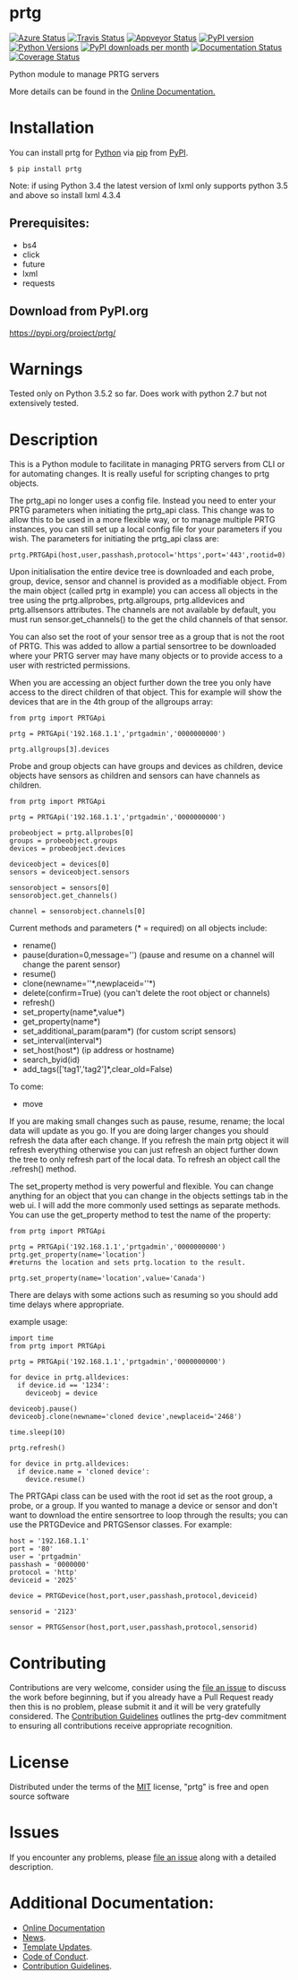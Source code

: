 # prtg

[![Azure Status](https://dev.azure.com/timgates/timgates/_apis/build/status/timgates42.prtg?branchName=master)](https://dev.azure.com/timgates/timgates/_build/latest?definitionId=14&branchName=master)
[![Travis Status](https://travis-ci.org/timgates42/prtg.svg?branch=master)](https://travis-ci.org/timgates42/prtg)
[![Appveyor Status](https://ci.appveyor.com/api/projects/status/n12n1eymr9khlmvt/branch/master?svg=true)](https://ci.appveyor.com/project/timgates42/prtg)
[![PyPI version](https://img.shields.io/pypi/v/prtg.svg)](https://pypi.org/project/prtg)
[![Python Versions](https://img.shields.io/pypi/pyversions/prtg.svg)](https://pypi.org/project/prtg)
[![PyPI downloads per month](https://img.shields.io/pypi/dm/prtg.svg)](https://pypi.org/project/prtg)
[![Documentation Status](https://readthedocs.org/projects/prtg/badge/?version=latest)](https://prtg.readthedocs.io/en/latest/?badge=latest)
[![Coverage Status](https://coveralls.io/repos/github/timgates42/prtg/badge.svg)](https://coveralls.io/github/timgates42/prtg/)

Python module to manage PRTG servers

More details can be found in the
[Online Documentation.](https://prtg.readthedocs.io/en/latest/)

# Installation

You can install prtg for
[Python](https://www.python.org/) via
[pip](https://pypi.org/project/pip/)
from [PyPI](https://pypi.org/).

```
$ pip install prtg
```

Note: if using Python 3.4 the latest version of lxml only supports python 3.5 and above so install lxml 4.3.4


## Prerequisites:
- bs4
- click
- future
- lxml
- requests


## Download from PyPI.org

https://pypi.org/project/prtg/

# Warnings

Tested only on Python 3.5.2 so far. Does work with python 2.7 but not
extensively tested. 

# Description

This is a Python module to facilitate in managing PRTG servers from CLI or for
automating changes. It is really useful for scripting changes to prtg objects.

The prtg\_api no longer uses a config file. Instead you need to enter your
PRTG parameters when initiating the prtg\_api class. This change was to allow
this to be used in a more flexible way, or to manage multiple PRTG instances,
you can still set up a local config file for your parameters if you wish. The
parameters for initiating the prtg\_api class are:

```
prtg.PRTGApi(host,user,passhash,protocol='https',port='443',rootid=0)
```

Upon initialisation the entire device tree is downloaded and each probe,
group, device, sensor and channel is provided as a modifiable object. From the
main object (called prtg in example) you can access all objects in the tree
using the prtg.allprobes, prtg.allgroups, prtg.alldevices and prtg.allsensors
attributes. The channels are not available by default, you must run
sensor.get\_channels() to the get the child channels of that sensor.

You can also set the root of your sensor tree as a group that is not the root
of PRTG. This was added to allow a partial sensortree to be downloaded where
your PRTG server may have many objects or to provide access to a user with
restricted permissions.

When you are accessing an object further down the tree you only have access to
the direct children of that object. This for example will show the devices
that are in the 4th group of the allgroups array:

```
from prtg import PRTGApi

prtg = PRTGApi('192.168.1.1','prtgadmin','0000000000')

prtg.allgroups[3].devices
```

Probe and group objects can have groups and devices as children, device
objects have sensors as children and sensors can have channels as children. 

```
from prtg import PRTGApi

prtg = PRTGApi('192.168.1.1','prtgadmin','0000000000')

probeobject = prtg.allprobes[0]
groups = probeobject.groups
devices = probeobject.devices

deviceobject = devices[0]
sensors = deviceobject.sensors

sensorobject = sensors[0]
sensorobject.get_channels()

channel = sensorobject.channels[0]
```


Current methods and parameters (\* = required) on all objects include:
- rename()
- pause(duration=0,message='') (pause and resume on a channel will change the parent sensor)  
- resume()
- clone(newname=''\*,newplaceid=''\*)
- delete(confirm=True) (you can't delete the root object or channels)
- refresh()
- set\_property(name\*,value\*)
- get\_property(name\*)
- set\_additional\_param(param\*) (for custom script sensors)
- set\_interval(interval\*)
- set\_host(host\*) (ip address or hostname)
- search\_byid(id)
- add\_tags(['tag1','tag2']\*,clear\_old=False)

To come:
- move

If you are making small changes such as pause, resume, rename; the local data
will update as you go. If you are doing larger changes you should refresh the
data after each change. If you refresh the main prtg object it will refresh
everything otherwise you can just refresh an object further down the tree to
only refresh part of the local data. To refresh an object call the .refresh()
method.

The set\_property method is very powerful and flexible. You can change anything
for an object that you can change in the objects settings tab in the web ui. I
will add the more commonly used settings as separate methods. You can use the
get\_property method to test the name of the property:

```
from prtg import PRTGApi

prtg = PRTGApi('192.168.1.1','prtgadmin','0000000000')
prtg.get_property(name='location')
#returns the location and sets prtg.location to the result.

prtg.set_property(name='location',value='Canada')
```

There are delays with some actions such as resuming so you should add time
delays where appropriate.

example usage:

```
import time
from prtg import PRTGApi

prtg = PRTGApi('192.168.1.1','prtgadmin','0000000000')

for device in prtg.alldevices:
  if device.id == '1234':
    deviceobj = device

deviceobj.pause()
deviceobj.clone(newname='cloned device',newplaceid='2468')

time.sleep(10)

prtg.refresh()

for device in prtg.alldevices:
  if device.name = 'cloned device':
    device.resume()

```

The PRTGApi class can be used with the root id set as the root group, a probe,
or a group. If you wanted to manage a device or sensor and don't want to
download the entire sensortree to loop through the results; you can use the
PRTGDevice and PRTGSensor classes. For example:

```
host = '192.168.1.1'
port = '80'
user = 'prtgadmin'
passhash = '0000000'
protocol = 'http'
deviceid = '2025'

device = PRTGDevice(host,port,user,passhash,protocol,deviceid)

sensorid = '2123'

sensor = PRTGSensor(host,port,user,passhash,protocol,sensorid)
```

# Contributing

Contributions are very welcome, consider using the
[file an issue](https://github.com/timgates42/prtg/issues)
to discuss the work before beginning, but if you already have a Pull Request
ready then this is no problem, please submit it and it will be very gratefully
considered. The [Contribution Guidelines](CONTRIBUTING.md)
outlines the prtg-dev commitment to ensuring all
contributions receive appropriate recognition.

# License


Distributed under the terms of the [MIT](http://opensource.org/licenses/MIT)
license, "prtg" is free and open source software


# Issues

If you encounter any problems, please
[file an issue](https://github.com/timgates42/prtg/issues)
along with a detailed description.

# Additional Documentation:

* [Online Documentation](https://prtg.readthedocs.io/en/latest/)
* [News](NEWS.rst).
* [Template Updates](COOKIECUTTER_UPDATES.md).
* [Code of Conduct](CODE_OF_CONDUCT.md).
* [Contribution Guidelines](CONTRIBUTING.md).
